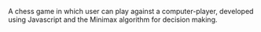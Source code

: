 A chess game in which user can play against a computer-player, developed using Javascript and the Minimax algorithm for decision making.
